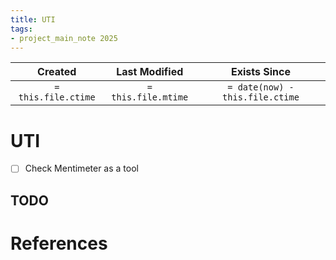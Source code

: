 ```yaml
---
title: UTI
tags:
- project_main_note 2025
---
```

|     Created      |  Last Modified   |       Exists Since        |
|:----------------:|:----------------:|:----------------:|
| `= this.file.ctime` | `= this.file.mtime` | `= date(now) - this.file.ctime`|

# UTI

- [ ] Check Mentimeter as a tool

## TODO

# References
